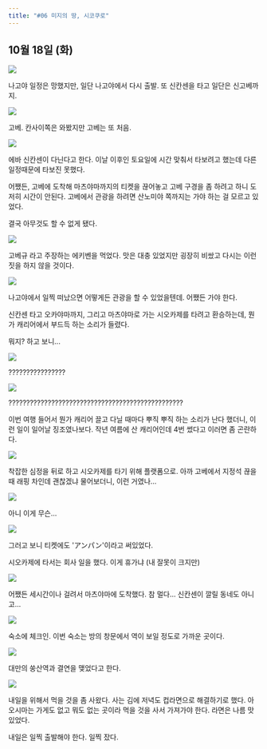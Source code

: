 ```yaml
---
title: "#06 미지의 땅, 시코쿠로"
---
```


## 10월 18일 (화)

![](/photos/161015-japan/06_01.jpg)

나고야 일정은 망했지만, 일단 나고야에서 다시 출발.
또 신칸센을 타고 일단은 신고베까지.

![](/photos/161015-japan/06_02.jpg)

고베.
칸사이쪽은 와봤지만 고베는 또 처음.

![](/photos/161015-japan/06_03.jpg)

에바 신칸센이 다닌다고 한다. 이날 이후인 토요일에 시간 맞춰서 타보려고 했는데 다른 일정때문에 타보진 못했다.

어쨌든, 고베에 도착해 마츠야마까지의 티켓을 끊어놓고 고베 구경을 좀 하려고 하니 도저히 시간이 안된다.
고베에서 관광을 하려면 산노미야 쪽까지는 가야 하는 걸 모르고 있었다.

결국 아무것도 할 수 없게 됐다.

![](/photos/161015-japan/06_04.jpg)

고베규 라고 주장하는 에키벤을 먹었다.
맛은 대충 있었지만 굉장히 비쌌고 다시는 이런 짓을 하지 않을 것이다.

![](/photos/161015-japan/06_05.jpg)

나고야에서 일찍 떠났으면 어떻게든 관광을 할 수 있었을텐데.
어쨌든 가야 한다.

신칸센 타고 오카야마까지, 그리고 마츠야마로 가는 시오카제를 타려고 환승하는데,
뭔가 캐리어에서 부드득 하는 소리가 들렸다.

뭐지? 하고 보니...

![](/photos/161015-japan/06_06.jpg)

????????????????

![](/photos/161015-japan/06_07.jpg)

?????????????????????????????????????????????????

이번 여행 들어서 뭔가 캐리어 끌고 다닐 때마다 뿌직 뿌직 하는 소리가 난다 했더니,
이런 일이 일어날 징조였나보다.
작년 여름에 산 캐리어인데 4번 썼다고 이러면 좀 곤란하다.

![](/photos/161015-japan/06_08.jpg)

착잡한 심정을 뒤로 하고 시오카제를 타기 위해 플랫폼으로.
아까 고베에서 지정석 끊을 때 래핑 차인데 괜찮겠냐 물어보더니, 이런 거였나...

![](/photos/161015-japan/06_09.jpg)

아니 이게 무슨...

![](/photos/161015-japan/06_10.jpg)

그러고 보니 티켓에도 'アンパン'이라고 써있었다.

시오카제에 타서는 회사 일을 했다.
이게 휴가냐 (내 잘못이 크지만)

![](/photos/161015-japan/06_11.jpg)

어쨌든 세시간이나 걸려서 마츠야마에 도착했다.
참 멀다... 신칸센이 깔릴 동네도 아니고...

![](/photos/161015-japan/06_12.jpg)

숙소에 체크인.
이번 숙소는 방의 창문에서 역이 보일 정도로 가까운 곳이다.

![](/photos/161015-japan/06_13.jpg)

대만의 쑹산역과 결연을 맺었다고 한다.

![](/photos/161015-japan/06_14.jpg)

내일을 위해서 먹을 것을 좀 사왔다. 사는 김에 저녁도 컵라면으로 해결하기로 했다.
아오시마는 가게도 없고 뭐도 없는 곳이라 먹을 것을 사서 가져가야 한다.
라면은 나름 맛있었다.

내일은 일찍 출발해야 한다. 일찍 잤다.
